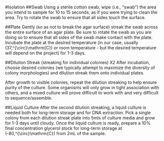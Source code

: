 #Isolation
##Swab
Using a sterile cotton swab, wipe (i.e., "swab") the area you intend to sample for 10 to 15 seconds, as if you were trying to clean the area. Try to rotate the swab to ensure that all sides touch the surface. 

##Plate
Gently (so as not to break the agar surface) streak the swab across the entire surface of an agar plate. Be sure to rotate the swab as you are doing so to ensure that all sides of the swab make contact with the plate. Incubate the plate at the desired temperature (in our case, usually \(37\,^{\circ}\mathrm{C}\) or room temperature - but the desired temperature will depend on the project) for 1-3 days.

##Dilution Streak (streaking for individual colonies) X2
After incubation, choose desired colonies (we typically attempt to maximize the diversity of colony morphologies) and dilution streak them onto individual plates.

After growth to visible colonies, repeat the dilution streaking to help ensure purity of the culture.  Some organisms will only grow in tight association with others, and a mixed culture will prove difficult to work with and very difficult to sequence/assemble. 

##Liquid Culture
After the second dilution streaking, a liquid culture is needed both for long-term storage and for DNA extraction. Pick a single colony from each dilution streak plate into 5mls of culture media and grow for 1-3 days until cloudy. Once the liquid culture is ready, prepare a 10% final concentration glycerol stock for long-term storage at \(-80\,^{\circ}\mathrm{C}\) from 2mL of the sample.
